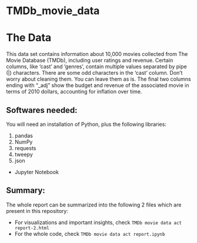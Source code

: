 # TMDb_movie_data

# The Data

This data set contains information about 10,000 movies collected from The Movie Database (TMDb), including user ratings and revenue.
Certain columns, like ‘cast’ and ‘genres’, contain multiple values separated by pipe (|) characters.
There are some odd characters in the ‘cast’ column. Don’t worry about cleaning them. You can leave them as is.
The final two columns ending with “_adj” show the budget and revenue of the associated movie in terms of 2010 dollars, accounting for inflation over time.

## **Softwares needed:**
You will need an installation of Python, plus the following libraries:
1. pandas
2. NumPy
3. requests
4. tweepy
5. json
* Jupyter Notebook

## Summary:
The whole report can be summarized into the following 2 files which are present in this repository:
* For visualizations and important insights, check `TMDb movie data act report-2.html`
* For the whole code, check `TMDb movie data act report.ipynb`
